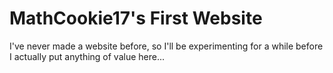 # MathCookie17's First Website

I've never made a website before, so I'll be experimenting for a while before I actually put anything of value here...
